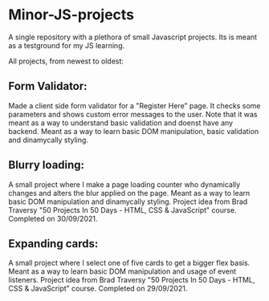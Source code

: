 # Minor-JS-projects
A single repository with a plethora of small Javascript projects. Its is meant as a testground for my JS learning.

All projects, from newest to oldest:

## Form Validator:

Made a client side form validator for a "Register Here" page. It checks some parameters and shows custom error messages to the user. Note that it was meant as a way to understand basic validation and doenst have any backend. Meant as a way to learn basic DOM manipulation, basic validation and dinamycally styling.

## Blurry loading:

A small project where I make a page loading counter who dynamically changes and alters the blur applied on the page. Meant as a way to learn basic DOM manipulation and dinamycally styling. Project idea from Brad Traversy "50 Projects In 50 Days - HTML, CSS & JavaScript" course. Completed on 30/09/2021. 


## Expanding cards:
A small project where I select one of five cards to get a bigger flex basis. Meant as a way to learn basic DOM manipulation and usage of event listeners. Project idea from Brad Traversy "50 Projects In 50 Days - HTML, CSS & JavaScript" course. Completed on 29/09/2021. 
